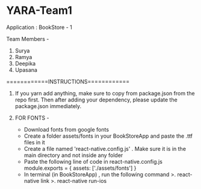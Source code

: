 # YARA-Team1
Application : BookStore - 1

Team Members - 
1. Surya
2. Ramya
3. Deepika
4. Upasana

============INSTRUCTIONS============
1. If you yarn add anything, make sure to copy from package.json from the repo first. Then after adding your dependency, please update the package.json immediately.

2.  FOR FONTS -
    - Download fonts from google fonts 
    - Create a folder assets/fonts in your BookStoreApp and paste the .ttf files in it
    - Create a file named 'react-native.config.js' . Make sure it is in the main directory and not inside any folder
    - Paste the following line of code in react-native.config.js
           module.exports = { assets: ['./assets/fonts'] }
    - In terminal (in BookStoreApp) , run the following command
          >. react-native link
          >. react-native run-ios
         
          
          
                      
